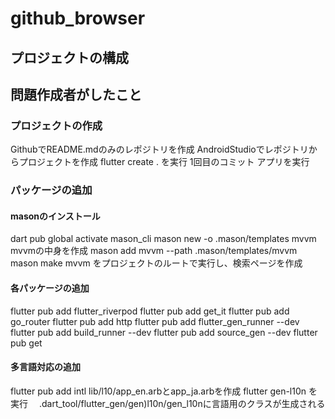 # github_browser
## プロジェクトの構成

## 問題作成者がしたこと
### プロジェクトの作成
GithubでREADME.mdのみのレポジトリを作成
AndroidStudioでレポジトリからプロジェクトを作成
flutter create . を実行
1回目のコミット
アプリを実行

### パッケージの追加
#### masonのインストール
dart pub global activate mason_cli
mason new -o .mason/templates mvvm
mvvmの中身を作成
mason add mvvm --path .mason/templates/mvvm
mason make mvvm をプロジェクトのルートで実行し、検索ページを作成

#### 各パッケージの追加
flutter pub add flutter_riverpod
flutter pub add get_it
flutter pub add go_router
flutter pub add http
flutter pub add flutter_gen_runner --dev
flutter pub add build_runner --dev
flutter pub add source_gen --dev
flutter pub get 

#### 多言語対応の追加
flutter pub add intl
lib/l10/app_en.arbとapp_ja.arbを作成
flutter gen-l10n を実行
　.dart_tool/flutter_gen/gen)l10n/gen_l10nに言語用のクラスが生成される

